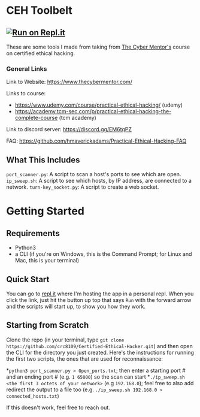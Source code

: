 # CEH Toolbelt
## [![Run on Repl.it](https://github.com/crc8109/Practical-Ethical-Hacker)](https://repl.it/github/crc8109/XOR-Encryption)

These are some tools I made from taking from [The Cyber Mentor's](https://github.com/TCM-Course-Resources) course on certified ethical hacking.

### General Links

Link to Website: https://www.thecybermentor.com/

Links to course:
* https://www.udemy.com/course/practical-ethical-hacking/ (udemy)
* https://academy.tcm-sec.com/p/practical-ethical-hacking-the-complete-course (tcm academy)

Link to discord server: https://discord.gg/EM6tqPZ

FAQ: https://github.com/hmaverickadams/Practical-Ethical-Hacking-FAQ

## What This Includes
`port_scanner.py`: A script to scan a host's ports to see which are open.
`ip_sweep.sh`: A script to see which hosts, by IP address, are connected to a network.
`turn-key_socket.py`: A script to create a web socket.

# Getting Started

## Requirements
* Python3
* a CLI (if you're on Windows, this is the Command Prompt; for Linux and Mac, this is your terminal)

## Quick Start
You can go to [repl.it](https://replit.com/@crc8109/Certified-Ethical-Hacker) where I'm hosting the app in a personal repl. When you click the link, just hit the button up top that says `Run` with the forward arrow and the scripts will start up, to show you how they work.

## Starting from Scratch
Clone the repo (in your terminal, type `git clone https://github.com/crc8109/Certified-Ethical-Hacker.git`) and then open the CLI for the directory you just created. Here's the instructions for running the first two scripts, the ones that are used for reconnaissance:

*`python3 port_scanner.py > Open_ports.txt`; then enter a starting port # and an ending port # (e.g. `1 65000`) so the scan can start
*`./ip_sweep.sh <the first 3 octets of your network>` (e.g `192.168.0`); feel free to also add redirect the output to a file too (e.g. `./ip_sweep.sh 192.168.0 > connected_hosts.txt`)

If this doesn't work, feel free to reach out.
